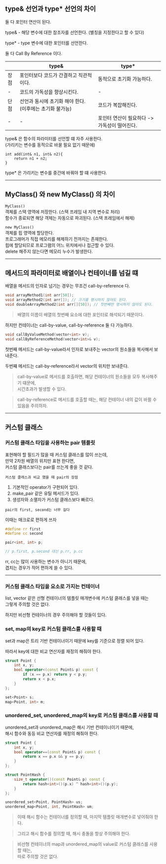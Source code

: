 ## type& 선언과 type* 선언의 차이

둘 다 포인터 연산이 된다.

type& - 해당 변수에 대한 참조자를 선언한다.
(별칭을 지정한다고 할 수 있다)

type* - type 변수에 대한 포인터를 선언한다.

둘 다 Call By Reference 이다.

|    | type&                            | type*                      |
|----|----------------------------------|----------------------------|
| 장점 | 포인터보다 코드가 간결하고 직관적이다.            | 동적으로 초기화 가능하다.             |
| -  | 코드의 가독성을 향상시킨다.                  | -                          |
| 단점 | 선언과 동시에 초기화 해야 한다. (이후에는 초기화 불가능) | 코드가 복잡해진다.                 |
| -  | -                                | 포인터 연산이 필요하다 -> 가독성이 떨어진다. |

type& 은 함수의 파라미터를 선언할 떄 자주 사용한다.  
(가리키는 변수를 동적으로 바꿀 필요 없기 때문에)  
```
int add(int& n1, int& n2){
    return n1 + n2;
}
```

type* 은 가리키는 변수를 중간에 바꿔야 할 떄 사용한다.

---

## MyClass() 와 new MyClass() 의 차이

`MyClass()`  
객체를 스택 영역에 저장한다. (스택 프레임 내 지역 변수로 처리)  
함수가 종료되면 해당 객체는 자동으로 파괴된다. (스택 프레임에서 해제)

`new MyClass()`  
객체를 힙 영역에 할당한다.  
프로그래머가 직접 메모리를 해제하기 전까지는 존재한다.  
힙에 할당되므로 프로그램의 어느 위치에서나 접근할 수 있다.  
delete 해주지 않는다면 메모리 누수가 발생한다.

---

## 메서드의 파라미터로 배열이나 컨테이너를 넘길 떄

배열을 메서드의 인자로 넘기는 경우는 무조건 call-by-reference 다.

```cpp
void arrayMethod1(int arr[50]);
void arrayMethod2(int arr[]); // 크기를 명시하지 않아도 된다.
void doubleArrayMethod2(int arr[][50]); // 첫번째만 명시하지 않아도 된다.
```

> 배열의 이름이 배열의 첫번째 요소에 대한 포인터로 해석되기 때문이다.

하지만 컨테이너는 call-by-value, call-by-reference 둘 다 가능하다.

```cpp
void callByValueMethod(vector<int> v);
void callByReferenceMethod(vector<int>& v);
```

첫번째 메서드는 call-by-value라서 인자로 보내주는 vector의 원소들을 복사해서 보내준다.

두번쨰 메서드는 call-by-reference라서 vector의 위치만 보내준다.

> call-by-value로 메서드를 호출하면, 해당 컨테이너의 원소들을 모두 복사해주기 떄문에,  
> 시간초과가 발생할 수 있다.

> call-by-reference로 메서드를 호출할 때는, 해당 컨테이너 내의 값이 바뀔 수 있음을 주의하자.

---

## 커스텀 클래스

### 커스텀 클래스 타입을 사용하는 pair 템플릿

표현해야 할 필드가 많을 때 커스텀 클래스를 많이 쓰는데,  
만약 2차원 배열의 위치만 표현 한다면,  
커스텀 클래스보다는 pair를 쓰는게 좋을 것 같다.

`커스텀 클래스과 비교 했을 때 pair의 장점`

1. 기본적인 operator가 구현되어 있다.
2. make_pair 같은 유틸 메서드가 있다.
3. 생성자와 소멸자가 커스텀 클래스보다 빠르다.

`pair의 first, second는 너무 길다`

이때는 매크로로 편하게 쓰자

```cpp
#define rr first
#define cc second

pair<int, int> p;

// p.first, p.second 대신 p.rr, p.cc
```

rr, cc는 많이 사용하는 변수가 아니기 때문에,  
겹치는 경우가 적어 편하게 쓸 수 있다.

---

### 커스텀 클래스 타입을 요소로 가지는 컨테이너

list, vector 같은 선형 컨테이너의 템플릿 매개변수에 커스텀 클래스를 넣을 때는  
그렇게 주의할 것은 없다.

하지만 비선형 컨테이너의 경우 주의해야 할 것들이 있다.

### set, map의 key로 커스텀 클래스를 사용할 때

set과 map은 트리 기반 컨테이너이기 때문에 key를 기준으로 정렬 되어 있다.

따라서 key에 대한 비교 연산자를 재정의 해줘야 한다.

```cpp
struct Point {
    int x, y;
    bool operator<(const Point& p) const {
        if (x == p.x) return y < p.y;
        return x < p.x;
    }
};

set<Point> s;
map<Point, int> m;
```

### unordered_set, unordered_map의 key로 커스텀 클래스를 사용할 때

unordered_set과 unordered_map은 해시 기반 컨테이너이기 때문에,  
해시 함수와 동등 비교 연산자를 재정의 해줘야 한다.

```cpp
struct Point {
    int x, y;
    bool operator==(const Point& p) const {
        return x == p.x && y == p.y;
    }
};

struct PointHash {
    size_t operator()(const Point& p) const {
        return hash<int>()(p.x) ^ hash<int>()(p.y);
    }
};

unordered_set<Point, PointHash> us;
unordered_map<Point, int, PointHash> um;
```

> 이때 해시 함수는 컨테이너를 정의할 때, 마지막 템플릿 매개변수로 넣어줘야 한다.

> 그리고 해시 함수를 정의할 때, 해시 충돌을 항상 주의해야 한다.

> 비선형 컨테이너의 map과 unordered_map의 value로 커스텀 클래스를 사용할 때는,  
> 따로 주의할 것은 없다.

